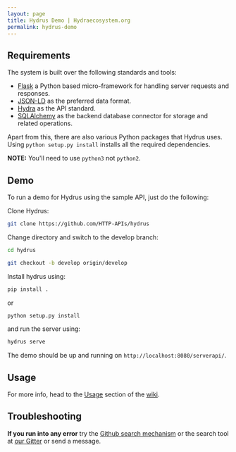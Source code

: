 ```yaml
---
layout: page
title: Hydrus Demo | Hydraecosystem.org
permalink: hydrus-demo
---
```


<a name="req"></a>

## Requirements

The system is built over the following standards and tools:
- [Flask](http://flask.pocoo.org/) a Python based micro-framework for handling server requests and responses.
- [JSON-LD](http://json-ld.org/spec/latest/json-ld/) as the preferred data format.
- [Hydra](http://www.hydra-cg.com/) as the API standard.
- [SQLAlchemy](http://www.sqlalchemy.org/) as the backend database connector for storage and related operations.

Apart from this, there are also various Python packages that Hydrus uses. Using `python setup.py install` installs all the required dependencies.

**NOTE:** You'll need to use `python3` not `python2`.

<a name="demo"></a>

## Demo

To run a demo for Hydrus using the sample API, just do the following:

Clone Hydrus:
```bash
git clone https://github.com/HTTP-APIs/hydrus
```
Change directory and switch to the develop branch:
```bash
cd hydrus

git checkout -b develop origin/develop
```

Install hydrus using:
```bash
pip install .
```
or
```bash
python setup.py install
```

and run the server using:

```bash
hydrus serve
```

The demo should be up and running on `http://localhost:8080/serverapi/`.

<a name="usage"></a>

## Usage

For more info, head to the [Usage](https://github.com/HTTP-APIs/hydra-ecosystem-wiki/blob/master/01-Usage.md) section of the [wiki](https://github.com/HTTP-APIs/hydra-ecosystem-wiki/).

<a name="troubleshooting"></a>

## Troubleshooting

**If you run into any error** try the [Github search mechanism](https://github.com/HTTP-APIs/hydrus/issues?utf8=%E2%9C%93&q=) or the search tool at [our Gitter](https://gitter.im/HTTP-APIs/Lobby) or send a message.